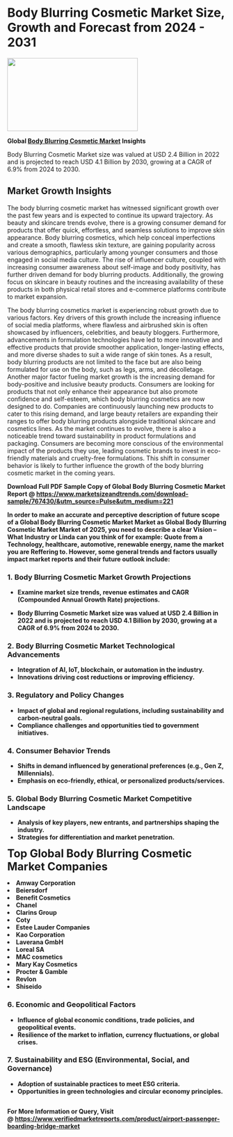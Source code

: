 <H1>Body Blurring Cosmetic Market Size, Growth and Forecast from 2024 - 2031</H1><img class="aligncenter size-medium wp-image-584254" src="https://thirdeyenews.in/wp-content/uploads/2024/09/Global-Market-Research-300x168.jpeg" alt="" width="300" height="168" /><p><strong>Global&nbsp;<a href="https://www.marketsizeandtrends.com/download-sample/767430/&amp;utm_source=Pulse&amp;utm_medium=221">Body Blurring Cosmetic Market</a> Insights</strong></p><p>Body Blurring Cosmetic Market size was valued at USD 2.4 Billion in 2022 and is projected to reach USD 4.1 Billion by 2030, growing at a CAGR of 6.9% from 2024 to 2030.</p><p><h2>Market Growth Insights</h2> <p>The body blurring cosmetic market has witnessed significant growth over the past few years and is expected to continue its upward trajectory. As beauty and skincare trends evolve, there is a growing consumer demand for products that offer quick, effortless, and seamless solutions to improve skin appearance. Body blurring cosmetics, which help conceal imperfections and create a smooth, flawless skin texture, are gaining popularity across various demographics, particularly among younger consumers and those engaged in social media culture. The rise of influencer culture, coupled with increasing consumer awareness about self-image and body positivity, has further driven demand for body blurring products. Additionally, the growing focus on skincare in beauty routines and the increasing availability of these products in both physical retail stores and e-commerce platforms contribute to market expansion.</p> <p><strong></strong></p> <p>The body blurring cosmetics market is experiencing robust growth due to various factors. Key drivers of this growth include the increasing influence of social media platforms, where flawless and airbrushed skin is often showcased by influencers, celebrities, and beauty bloggers. Furthermore, advancements in formulation technologies have led to more innovative and effective products that provide smoother application, longer-lasting effects, and more diverse shades to suit a wide range of skin tones. As a result, body blurring products are not limited to the face but are also being formulated for use on the body, such as legs, arms, and décolletage. Another major factor fueling market growth is the increasing demand for body-positive and inclusive beauty products. Consumers are looking for products that not only enhance their appearance but also promote confidence and self-esteem, which body blurring cosmetics are now designed to do. Companies are continuously launching new products to cater to this rising demand, and large beauty retailers are expanding their ranges to offer body blurring products alongside traditional skincare and cosmetics lines. As the market continues to evolve, there is also a noticeable trend toward sustainability in product formulations and packaging. Consumers are becoming more conscious of the environmental impact of the products they use, leading cosmetic brands to invest in eco-friendly materials and cruelty-free formulations. This shift in consumer behavior is likely to further influence the growth of the body blurring cosmetic market in the coming years.</p> <p><strong></p><p><span class=""><strong>Download Full PDF Sample Copy of Global Body Blurring Cosmetic Market Report</strong> @ <a href="https://www.marketsizeandtrends.com/download-sample/767430/&amp;utm_source=Pulse&amp;utm_medium=221" target="_blank">https://www.marketsizeandtrends.com/download-sample/767430/&amp;utm_source=Pulse&amp;utm_medium=221</a></span></p><p>In order to make an accurate and perceptive description of future scope of a Global&nbsp;Body Blurring Cosmetic Market Market as Global&nbsp;Body Blurring Cosmetic Market Market of 2025, you need to describe a clear Vision &ndash; What Industry or Linda can you think of for example: Quote from a Technology, healthcare, automotive, renewable energy, name the market you are Reffering to. However, some general trends and factors usually impact market reports and their future outlook include:</p><h3>1.&nbsp;<strong>Body Blurring Cosmetic Market Growth Projections</strong></h3><ul><li>Examine market size trends, revenue estimates and CAGR (Compounded Annual Growth Rate) projections.</li><li><p>Body Blurring Cosmetic Market size was valued at USD 2.4 Billion in 2022 and is projected to reach USD 4.1 Billion by 2030, growing at a CAGR of 6.9% from 2024 to 2030.</p></li></ul><h3>2.&nbsp;<strong>Body Blurring Cosmetic Market Technological Advancements</strong></h3><ul><li>Integration of AI, IoT, blockchain, or automation in the industry.</li><li>Innovations driving cost reductions or improving efficiency.</li></ul><h3>3.&nbsp;<strong>Regulatory and Policy Changes</strong></h3><ul><li>Impact of global and regional regulations, including sustainability and carbon-neutral goals.</li><li>Compliance challenges and opportunities tied to government initiatives.</li></ul><h3>4.&nbsp;<strong>Consumer Behavior Trends</strong></h3><ul><li>Shifts in demand influenced by generational preferences (e.g., Gen Z, Millennials).</li><li>Emphasis on eco-friendly, ethical, or personalized products/services.</li></ul><h3>5.&nbsp;<strong>Global Body Blurring Cosmetic Market Competitive Landscape</strong></h3><ul><li>Analysis of key players, new entrants, and partnerships shaping the industry.</li><li>Strategies for differentiation and market penetration.</li></ul><p data-pm-slice="1 1 []"><span style="color: inherit; font-family: inherit; font-size: 25px;">Top Global Body Blurring Cosmetic Market Companies</span></p><div class="" data-test-id=""><p><li>Amway Corporation</li><li> Beiersdorf</li><li> Benefit Cosmetics</li><li> Chanel</li><li> Clarins Group</li><li> Coty</li><li> Estee Lauder Companies</li><li> Kao Corporation</li><li> Laverana GmbH</li><li> Loreal SA</li><li> MAC cosmetics</li><li> Mary Kay Cosmetics</li><li> Procter & Gamble</li><li> Revlon</li><li> Shiseido</li></p></div><h3>6.&nbsp;<strong>Economic and Geopolitical Factors</strong></h3><ul><li>Influence of global economic conditions, trade policies, and geopolitical events.</li><li>Resilience of the market to inflation, currency fluctuations, or global crises.</li></ul><h3>7.&nbsp;<strong>Sustainability and ESG (Environmental, Social, and Governance)</strong></h3><ul><li>Adoption of sustainable practices to meet ESG criteria.</li><li>Opportunities in green technologies and circular economy principles.</li></ul><h2><strong style="font-size: 14px;">For More Information or Query, Visit @&nbsp;</strong><a style="background-color: #ffffff; font-size: 14px;" href="https://www.marketsizeandtrends.com/report/body-blurring-cosmetic-market/" target="_blank">https://www.verifiedmarketreports.com/product/airport-passenger-boarding-bridge-market</a></h2>
